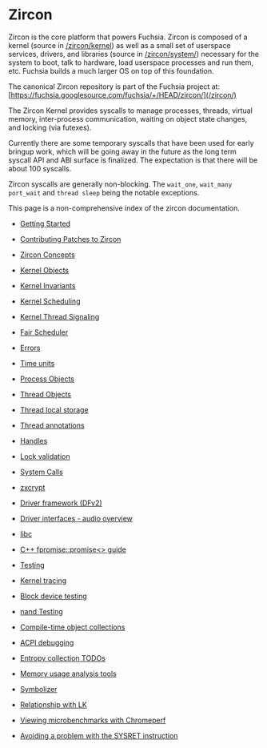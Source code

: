 # Zircon

Zircon is the core platform that powers Fuchsia. Zircon is
composed of a kernel (source in [/zircon/kernel](/zircon/kernel))
as well as a small set of userspace services, drivers, and libraries
(source in [/zircon/system/](/zircon/system)) necessary for the system
to boot, talk to hardware, load userspace processes and run them, etc.
Fuchsia builds a much larger OS on top of this foundation.

The canonical Zircon repository is part of the Fuchsia project
at: [https://fuchsia.googlesource.com/fuchsia/+/HEAD/zircon/](/zircon/)

The Zircon Kernel provides syscalls to manage processes, threads,
virtual memory, inter-process communication, waiting on object state
changes, and locking (via futexes).

Currently there are some temporary syscalls that have been used for early
bringup work, which will be going away in the future as the long term
syscall API and ABI surface is finalized. The expectation is that there will
be about 100 syscalls.

Zircon syscalls are generally non-blocking. The `wait_one`, `wait_many`
`port_wait` and `thread sleep` being the notable exceptions.

This page is a non-comprehensive index of the zircon documentation.

+ [Getting Started](/docs/development/kernel/getting_started.md)
+ [Contributing
  Patches to Zircon](/docs/development/source_code/contribute_changes.md#contributing-patches-to-zircon)

+ [Zircon Concepts](/docs/concepts/kernel/concepts.md)
+ [Kernel Objects](/docs/reference/kernel_objects/objects.md)
+ [Kernel Invariants](kernel_invariants.md)
+ [Kernel Scheduling](kernel_scheduling.md)
+ [Kernel Thread Signaling](kernel_thread_signaling.md)
+ [Fair Scheduler](fair_scheduler.md)
+ [Errors](errors.md)
+ [Time units](/docs/development/kernel/time.md)

+ [Process Objects](/docs/reference/kernel_objects/process.md)
+ [Thread Objects](/docs/reference/kernel_objects/thread.md)
+ [Thread local storage](/docs/development/kernel/threads/tls.md)
+ [Thread annotations](/docs/development/kernel/threads/thread_annotations.md)
+ [Handles](/docs/concepts/kernel/handles.md)
+ [Lock validation](lockdep.md)
+ [System Calls](/reference/syscalls/README.md)
+ [zxcrypt](/docs/concepts/filesystems/zxcrypt.md)

+ [Driver framework (DFv2)](/docs/concepts/drivers/driver_framework.md)
+ [Driver interfaces - audio overview](/docs/development/audio/drivers/overview.md)

+ [libc](/docs/development/languages/c-cpp/libc.md)
+ [C++ fpromise::promise<> guide](/docs/development/languages/c-cpp/fpromise_promise_guide.md)

+ [Testing](/docs/development/testing/testing.md)
+ [Kernel tracing](/docs/development/tracing/advanced/recording-a-kernel-trace.md)
+ [Block device testing](/docs/development/testing/block_device_testing.md)
+ [nand Testing](/docs/development/testing/nand_testing.md)

+ [Compile-time object collections](/docs/development/languages/c-cpp/compile_time_object_collections.md)
+ [ACPI debugging](/docs/development/debugging/acpi.md)
+ [Entropy collection TODOs](/docs/concepts/kernel/jitterentropy/entropy_collection_todos.md)
+ [Memory usage analysis tools](/docs/development/kernel/memory/memory.md)
+ [Symbolizer](/docs/reference/kernel/symbolizer_markup.md)
+ [Relationship with LK](zx_and_lk.md)
+ [Viewing microbenchmarks with Chromeperf](/docs/development/performance/chromeperf_user_guide.md)
+ [Avoiding a problem with the SYSRET instruction](sysret_problem.md)
